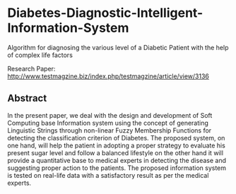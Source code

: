# Diabetes-Diagnostic-Intelligent-Information-System
Algorithm for diagnosing the various level of a Diabetic Patient with the help of complex life factors

Research Paper: http://www.testmagzine.biz/index.php/testmagzine/article/view/3136

## Abstract
In the present paper, we deal with the design and development of Soft Computing base Information system using the concept of generating Linguistic Strings through non-linear Fuzzy Membership Functions for detecting the classification criterion of Diabetes. The proposed system, on one hand, will help the patient in adopting a proper strategy to evaluate his present sugar level and follow a balanced lifestyle on the other hand it will provide a quantitative base to medical experts in detecting the disease and suggesting proper action to the patients. The proposed information system is tested on real-life data with a satisfactory result as per the medical experts.
